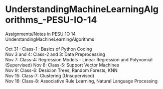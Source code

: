# UnderstandingMachineLearningAlgorithms_-PESU-IO-14
Assignments/Notes in PESU 1O 14  UnderstandingMachineLearningAlgorithms

Oct 31 : Class-1 : Basics of Python Coding        
Nov 3 and 4: Class-2 and 3: Data Preprocessing        
Nov 7: Class-4: Regression Models  - Linear Regression and Polynomial   (Supervised)
Nov 8: Class-5: Support Vector Machines     
Nov 9: Class-6: Desicion Trees, Random Forests, KNN      
Nov 15: Class-7: Clustering (Unsupervised)         
Nov 16: Class-8:  Associative Rule Learning, Natural Language Processing
